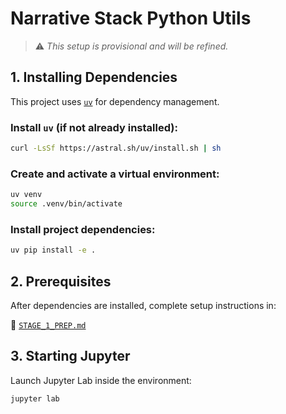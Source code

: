 # Narrative Stack Python Utils

> ⚠️ *This setup is provisional and will be refined.*

## 1. Installing Dependencies

This project uses [`uv`](https://docs.astral.sh/uv/getting-started/installation/) for dependency management.

### Install `uv` (if not already installed):

```sh
curl -LsSf https://astral.sh/uv/install.sh | sh
```

### Create and activate a virtual environment:

```sh
uv venv
source .venv/bin/activate
```

### Install project dependencies:

```sh
uv pip install -e .
```

## 2. Prerequisites

After dependencies are installed, complete setup instructions in:

📄 [`STAGE_1_PREP.md`](./STAGE_1_PREP.md)

## 3. Starting Jupyter

Launch Jupyter Lab inside the environment:

```sh
jupyter lab
```
